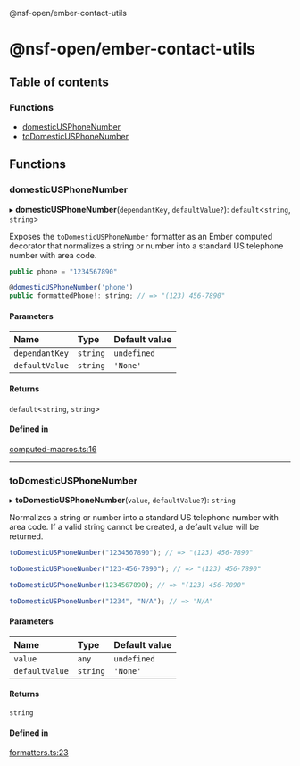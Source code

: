 @nsf-open/ember-contact-utils

# @nsf-open/ember-contact-utils

## Table of contents

### Functions

- [domesticUSPhoneNumber](README.md#domesticusphonenumber)
- [toDomesticUSPhoneNumber](README.md#todomesticusphonenumber)

## Functions

### <a id="domesticusphonenumber" name="domesticusphonenumber"></a> domesticUSPhoneNumber

▸ **domesticUSPhoneNumber**(`dependantKey`, `defaultValue?`): `default`<`string`, `string`\>

Exposes the `toDomesticUSPhoneNumber` formatter as an Ember computed decorator that normalizes a
string or number into a standard US telephone number with area code.

```javascript
public phone = "1234567890"

@domesticUSPhoneNumber('phone')
public formattedPhone!: string; // => "(123) 456-7890"
```

#### Parameters

| Name | Type | Default value |
| :------ | :------ | :------ |
| `dependantKey` | `string` | `undefined` |
| `defaultValue` | `string` | `'None'` |

#### Returns

`default`<`string`, `string`\>

#### Defined in

[computed-macros.ts:16](https://github.com/nsf-open/ember-utility-library/blob/d5c1357/packages/@nsf-open/ember-contact-utils/addon/computed-macros.ts#L16)

___

### <a id="todomesticusphonenumber" name="todomesticusphonenumber"></a> toDomesticUSPhoneNumber

▸ **toDomesticUSPhoneNumber**(`value`, `defaultValue?`): `string`

Normalizes a string or number into a standard US telephone number with area code.
If a valid string cannot be created, a default value will be returned.

```javascript
toDomesticUSPhoneNumber("1234567890"); // => "(123) 456-7890"

toDomesticUSPhoneNumber("123-456-7890"); // => "(123) 456-7890"

toDomesticUSPhoneNumber(1234567890); // => "(123) 456-7890"

toDomesticUSPhoneNumber("1234", "N/A"); // => "N/A"
```

#### Parameters

| Name | Type | Default value |
| :------ | :------ | :------ |
| `value` | `any` | `undefined` |
| `defaultValue` | `string` | `'None'` |

#### Returns

`string`

#### Defined in

[formatters.ts:23](https://github.com/nsf-open/ember-utility-library/blob/d5c1357/packages/@nsf-open/ember-contact-utils/addon/formatters.ts#L23)
